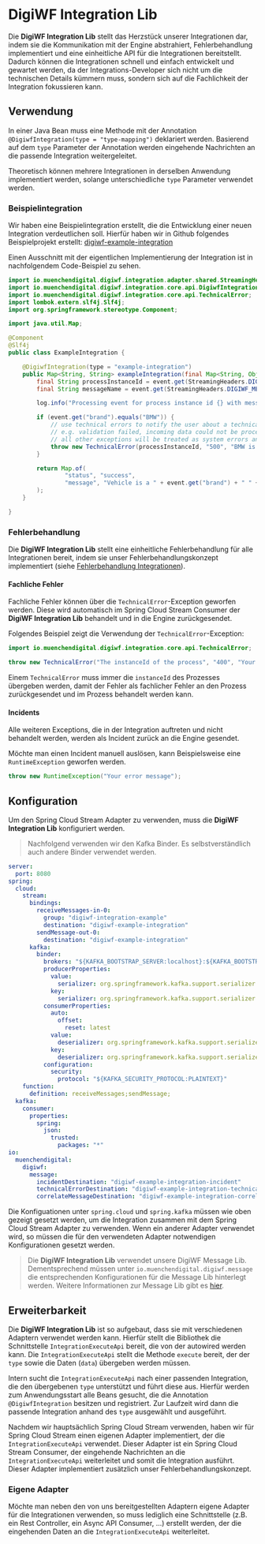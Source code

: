 # DigiWF Integration Lib

Die **DigiWF Integration Lib** stellt das Herzstück unserer Integrationen dar,
indem sie die Kommunikation mit der Engine abstrahiert, Fehlerbehandlung implementiert und eine einheitliche API für die Integrationen bereitstellt.
Dadurch können die Integrationen schnell und einfach entwickelt und gewartet werden,
da der Integrations-Developer sich nicht um die technischen Details kümmern muss, sondern sich auf die Fachlichkeit der Integration fokussieren kann.

## Verwendung

In einer Java Bean muss eine Methode mit der Annotation `@DigiwfIntegration(type = "type-mapping")` deklariert werden.
Basierend auf dem `type` Parameter der Annotation werden eingehende Nachrichten an die passende Integration weitergeleitet.

Theoretisch können mehrere Integrationen in derselben Anwendung implementiert werden, solange unterschiedliche `type` Parameter verwendet werden.

### Beispielintegration

Wir haben eine Beispielintegration erstellt, die die Entwicklung einer neuen Integration verdeutlichen soll.
Hierfür haben wir in Github folgendes Beispielprojekt erstellt: [digiwf-example-integration](https://github.com/it-at-m/digiwf-core/tree/dev/digiwf-integrations/digiwf-example-integration)

Einen Ausschnitt mit der eigentlichen Implementierung der Integration ist in nachfolgendem Code-Beispiel zu sehen.

```Java
import io.muenchendigital.digiwf.integration.adapter.shared.StreamingHeaders;
import io.muenchendigital.digiwf.integration.core.api.DigiwfIntegration;
import io.muenchendigital.digiwf.integration.core.api.TechnicalError;
import lombok.extern.slf4j.Slf4j;
import org.springframework.stereotype.Component;

import java.util.Map;

@Component
@Slf4j
public class ExampleIntegration {

    @DigiwfIntegration(type = "example-integration")
    public Map<String, String> exampleIntegration(final Map<String, Object> event) {
        final String processInstanceId = event.get(StreamingHeaders.DIGIWF_PROCESS_INSTANCE_ID).toString();
        final String messageName = event.get(StreamingHeaders.DIGIWF_MESSAGE_NAME).toString();

        log.info("Processing event for process instance id {} with message name {}", processInstanceId, messageName);

        if (event.get("brand").equals("BMW")) {
            // use technical errors to notify the user about a technical error
            // e.g. validation failed, incoming data could not be processed, ...
            // all other exceptions will be treated as system errors and will create incidents
            throw new TechnicalError(processInstanceId, "500", "BMW is not allowed");
        }

        return Map.of(
                "status", "success",
                "message", "Vehicle is a " + event.get("brand") + " " + event.get("model")
        );
    }

}
```

### Fehlerbehandlung

Die **DigiWF Integration Lib** stellt eine einheitliche Fehlerbehandlung für alle Integrationen bereit,
indem sie unser Fehlerbehandlungskonzept implementiert (siehe [Fehlerbehandlung Integrationen](/integrations/error-handling/)). 

#### Fachliche Fehler

Fachliche Fehler können über die `TechnicalError`-Exception geworfen werden.
Diese wird automatisch im Spring Cloud Stream Consumer der **DigiWF Integration Lib** behandelt und in die Engine zurückgesendet.

Folgendes Beispiel zeigt die Verwendung der `TechnicalError`-Exception:

```java
import io.muenchendigital.digiwf.integration.core.api.TechnicalError;

throw new TechnicalError("The instanceId of the process", "400", "Your error message");
```

Einem `TechnicalError` muss immer die `instanceId` des Prozesses übergeben werden, damit der Fehler als
fachlicher Fehler an den Prozess zurückgesendet und im Prozess behandelt werden kann.

#### Incidents

Alle weiteren Exceptions, die in der Integration auftreten und nicht behandelt werden, werden als Incident zurück an die Engine gesendet.

Möchte man einen Incident manuell auslösen, kann Beispielsweise eine `RuntimeException` geworfen werden.

```java
throw new RuntimeException("Your error message");
```

## Konfiguration

Um den Spring Cloud Stream Adapter zu verwenden, muss die **DigiWF Integration Lib** konfiguriert werden.

> Nachfolgend verwenden wir den Kafka Binder. Es selbstverständlich auch andere Binder verwendet werden.

```yaml
server:
  port: 8080
spring:
  cloud:
    stream:
      bindings:
        receiveMessages-in-0:
          group: "digiwf-integration-example"
          destination: "digiwf-example-integration"
        sendMessage-out-0:
          destination: "digiwf-example-integration"
      kafka:
        binder:
          brokers: "${KAFKA_BOOTSTRAP_SERVER:localhost}:${KAFKA_BOOTSTRAP_SERVER_PORT:29092}"
          producerProperties:
            value:
              serializer: org.springframework.kafka.support.serializer.JsonSerializer
            key:
              serializer: org.springframework.kafka.support.serializer.JsonSerializer
          consumerProperties:
            auto:
              offset:
                reset: latest
            value:
              deserializer: org.springframework.kafka.support.serializer.JsonDeserializer
            key:
              deserializer: org.springframework.kafka.support.serializer.JsonDeserializer
          configuration:
            security:
              protocol: "${KAFKA_SECURITY_PROTOCOL:PLAINTEXT}"
    function:
      definition: receiveMessages;sendMessage;
  kafka:
    consumer:
      properties:
        spring:
          json:
            trusted:
              packages: "*"
io:
  muenchendigital:
    digiwf:
      message:
        incidentDestination: "digiwf-example-integration-incident"
        technicalErrorDestination: "digiwf-example-integration-technical-error"
        correlateMessageDestination: "digiwf-example-integration-correlate-message"
```

Die Konfiguationen unter `spring.cloud` und `spring.kafka` müssen wie oben gezeigt gesetzt werden, um die Integration zusammen mit dem Spring Cloud Stream Adapter zu verwenden.
Wenn ein anderer Adapter verwendet wird, so müssen die für den verwendeten Adapter notwendigen Konfigurationen gesetzt werden.

> Die **DigiWF Integration Lib** verwendet unsere DigiWF Message Lib.
> Dementsprechend müssen unter `io.muenchendigital.digiwf.message` die entsprechenden Konfigurationen für die Message Lib hinterlegt werden.
> Weitere Informationen zur Message Lib gibt es [hier](/documentation/libs/digiwf-message/).

## Erweiterbarkeit

Die **DigiWF Integration Lib** ist so aufgebaut, dass sie mit verschiedenen Adaptern verwendet werden kann.
Hierfür stellt die Bibliothek die Schnittstelle `IntegrationExecuteApi` bereit, die von der autowired werden kann.
Die `IntegrationExecuteApi` stellt die Methode `execute` bereit, der der `type` sowie die Daten (`data`) übergeben werden müssen.

Intern sucht die `IntegrationExecuteApi` nach einer passenden Integration, die den übergebenen `type` unterstützt und führt diese aus.
Hierfür werden zum Anwendungsstart alle Beans gesucht, die die Annotation `@DigiwfIntegration` besitzen und registriert.
Zur Laufzeit wird dann die passende Integration anhand des `type` ausgewählt und ausgeführt.

Nachdem wir hauptsächlich Spring Cloud Stream verwenden, haben wir für Spring Cloud Stream einen eigenen Adapter implementiert, der die `IntegrationExecuteApi` verwendet.
Dieser Adapter ist ein Spring Cloud Stream Consumer, der eingehende Nachrichten an die `IntegrationExecuteApi` weiterleitet und somit die Integration ausführt.
Dieser Adapter implementiert zusätzlich unser Fehlerbehandlungskonzept.

### Eigene Adapter

Möchte man neben den von uns bereitgestellten Adaptern eigene Adapter für die Integrationen verwenden,
so muss lediglich eine Schnittstelle (z.B. ein Rest Controller, ein Async API Consumer, ...) erstellt werden,
der die eingehenden Daten an die `IntegrationExecuteApi` weiterleitet.
